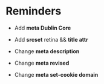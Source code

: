 # Reminders

- Add **meta Dublin Core**
- Add **srcset** retina && **title attr**

- Change **meta description**
- Change **meta revised**
- Change **meta set-cookie domain**